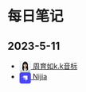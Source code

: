 <!-- https://github.com/oo7items/DailyNote/blob/main/：相对链接，仓库起始点
./strapi/2023-5-10/study.md
./assets/images/strapi-logo-dark.png 图片只能用相对链接
笔记记录说明：
1. 目录结构：日期 - 学习主题(大的模块，比如js、html、css等) - 日期(用日期区分，主要为了方便复习) - 学习内容(按照学习内容编写)
2. README: 日期 - 学习主题(折叠框，管理学习列表) - 细化学习列表(xx学习，xx进度，xx时间完成)
3. 昨天学习过的知识，今天先复习一遍，有问题或者需要优化的地方， -->
<!-- <img align='center' width='70' src="./assets/images/strapi-logo-dark.png"> -->
# 每日笔记
## 2023-5-11
<ul>
<li>
<a href="https://github.com/oo7items/DailyNote/blob/main/English/周育如K.K音標/2023-5-11/study.md"> <img align='top' src='./assets/images/周育如-h23.png'> 周育如k.k音标 </a>
</li>
<li>
<a href="https://github.com/oo7items/DailyNote/blob/main/Strapi/NijiaStrapi - Crash Course (with React & GraphQL)/2023-5-11/study.md"> <img align='top' src="./assets/images/strapi-h23.png"> Nijia </a>
</li>
</ul>



<!-- # 每日笔记
<details>
  <summary>2023-5-11</summary>
  <ul type='none'>
  <li>
    <details>
      <summary>
      <a href="https://github.com/oo7items/DailyNote/blob/main/English/周育如K.K音標/2023-5-11/study.md">
        <img align='top' src='./assets/images/周育如-h23.png'> 周育如k.k音标
      </a>
      </summary>
      <ul>
        1. xxx <br>
        2. xxx 
      </ul>
    </details>
  </li>
    <li>
    <details>
      <summary>
      <a href="https://github.com/oo7items/DailyNote/blob/main/Strapi/NijiaStrapi - Crash Course (with React & GraphQL)/2023-5-11/study.md">
        <img align='top' src="./assets/images/strapi-h23.png"> Nijia
      </a>
      </summary>
      <ul>
        1. xxx <br>
        2. xxx 
      </ul>
    </details>
  </li>
    <li>
    <details>
      <summary>
      <a href="https://github.com/oo7items/DailyNote/blob/main/ThirdPartPlugin/NijiaStrapi - Crash Course (with React & GraphQL)/2023-5-11/study.md">
        <img align='top' src="./assets/images/strapi-h23.png"> Nijia
      </a>
      </summary>
      <ul>
        1. xxx <br>
        2. xxx 
      </ul>
    </details>
  </li>
  </ul>
</details> -->

